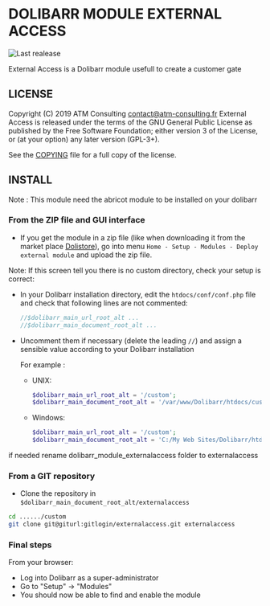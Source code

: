 # DOLIBARR MODULE EXTERNAL ACCESS
![Last realease](https://img.shields.io/github/v/release/ATM-Consulting/dolibarr_module_externalaccess)

External Access is a Dolibarr module usefull to create a customer gate

## LICENSE
Copyright (C) 2019 ATM Consulting <contact@atm-consulting.fr>
External Access is released under the terms of the GNU General Public License as published by the Free Software Foundation; either version 3 of the License, or (at your option) any later version (GPL-3+).

See the [COPYING](https://github.com/Dolibarr/dolibarr/blob/develop/COPYING) file for a full copy of the license.

## INSTALL

Note : This module need the abricot module to be installed on your dolibarr

### From the ZIP file and GUI interface

- If you get the module in a zip file (like when downloading it from the market place [Dolistore](https://www.dolistore.com)), go into
menu ```Home - Setup - Modules - Deploy external module``` and upload the zip file.


Note: If this screen tell you there is no custom directory, check your setup is correct: 

- In your Dolibarr installation directory, edit the ```htdocs/conf/conf.php``` file and check that following lines are not commented:

    ```php
    //$dolibarr_main_url_root_alt ...
    //$dolibarr_main_document_root_alt ...
    ```

- Uncomment them if necessary (delete the leading ```//```) and assign a sensible value according to your Dolibarr installation

    For example :

    - UNIX:
        ```php
        $dolibarr_main_url_root_alt = '/custom';
        $dolibarr_main_document_root_alt = '/var/www/Dolibarr/htdocs/custom';
        ```

    - Windows:
        ```php
        $dolibarr_main_url_root_alt = '/custom';
        $dolibarr_main_document_root_alt = 'C:/My Web Sites/Dolibarr/htdocs/custom';
        ```

if needed rename dolibarr_module_externalaccess folder to externalaccess
        
### From a GIT repository

- Clone the repository in ```$dolibarr_main_document_root_alt/externalaccess```

```sh
cd ....../custom
git clone git@giturl:gitlogin/externalaccess.git externalaccess
```

### <a name="final_steps"></a>Final steps

From your browser:

  - Log into Dolibarr as a super-administrator
  - Go to "Setup" -> "Modules"
  - You should now be able to find and enable the module

